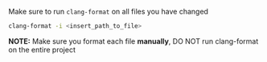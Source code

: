 Make sure to run `clang-format` on all files you have changed

```sh
clang-format -i <insert_path_to_file>
```

**NOTE:** Make sure you format each file **manually**, DO NOT run clang-format on the entire project
